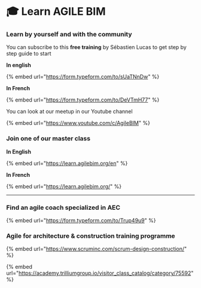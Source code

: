 # 🎓 Learn AGILE BIM

### Learn by yourself and with the community

You can subscribe to this **free training** by Sébastien Lucas to get step by step guide to start&#x20;

**In english**&#x20;

{% embed url="https://form.typeform.com/to/sUaTNnDw" %}

**In French**&#x20;

{% embed url="https://form.typeform.com/to/DeVTmH77" %}



You can look at our meetup in our Youtube channel&#x20;

{% embed url="https://www.youtube.com/c/AgileBIM" %}

### Join one of our master class&#x20;

**In English**&#x20;

{% embed url="https://learn.agilebim.org/en" %}

**In French**&#x20;

{% embed url="https://learn.agilebim.org/" %}

****

### Find an agile coach specialized in AEC

{% embed url="https://form.typeform.com/to/Trup49u9" %}



### Agile for architecture & construction training programme

{% embed url="https://www.scruminc.com/scrum-design-construction/" %}

{% embed url="https://academy.trilliumgroup.io/visitor_class_catalog/category/75592" %}

